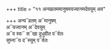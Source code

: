 +++
title = "११ अन्यव्रतममानुषमयज्वानमदेवयुम् अव"

+++
अन्य᳓व्रतम् अ᳓मानुषम्  
अ᳓यज्वानम् अ᳓देवयुम्  
अ᳓व स्वः᳓ स᳓खा दुधुवीत प᳓र्वतः  
सुघ्ना᳓य द᳓स्युम् प᳓र्वतः
